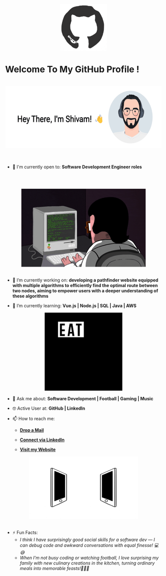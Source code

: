 <div align="center">
<img src="./octo.gif" alt="GitHub Logo" width="150" height="150" />
</div>

# Welcome To My GitHub Profile !

<br/>
<div align="center">
<img src="./screen-new.gif" alt="Shivam Patel Typer" width="550" height="200"/>
</div>
<br/>

<br/>

- 🙌 I'm currently open to: **Software Development Engineer roles**

<br/><br/>

<div align="center">
<img src="./coderman.gif" alt="Coder" width="400" height="250" />
</div>
<br/>

- 🔭 I’m currently working on: **developing a pathfinder website equipped with multiple algorithms to efficiently find the optimal route between two nodes, aiming to empower users with a deeper understanding of these algorithms**

- 🌱 I’m currently learning: **Vue.js | Node.js | SQL | Java | AWS**


<div align="center">
<img src="./giphy.webp" alt="eatsleepcode" width="250" height="250" />
</div>


- 💬 Ask me about: **Software Development | Football | Gaming | Music**

- 🤓 Active User at: **GitHub | LinkedIn**

- 📫 How to reach me:

    * [**Drop a Mail**](mailto:shivampatel6808@gmail.com)

    * [**Connect via LinkedIn**](https://www.linkedin.com/in/shivam-patel-07759b1a0/)

    * [**Visit my Website**](https://shivamp.vercel.app/)
    
<div align="center">
<img src="./connected.gif" alt="Shivam Patel" width="350" height="200" />
</div>

<br/>

- ⚡ Fun Facts: 
    * *I think I have surprisingly good social skills for a software dev — I can debug code and awkward conversations with equal finesse! 💻😅*
    * *When I'm not busy coding or watching football, I love surprising my family with new culinary creations in the kitchen, turning ordinary meals into memorable feasts!🍳👨‍🍳*
    
<br/>
